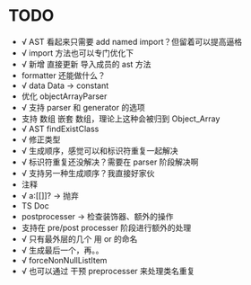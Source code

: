 # TODO

- √ AST 看起来只需要 add named import？但留着可以提高逼格
- √ import 方法也可以专门优化下
- √ 新增 直接更新 导入成员的 ast 方法
- formatter 还能做什么？
- √ data Data -> constant
- 优化 objectArrayParser
- √ 支持 parser 和 generator 的选项
- 支持 数组 嵌套 数组，理论上这种会被归到 Object_Array
- √ AST findExistClass
- √ 修正类型
- √ 生成顺序，感觉可以和标识符重复一起解决
- √ 标识符重复还没解决？需要在 parser 阶段解决啊
- √ 支持另一种生成顺序？我直接好家伙
- 注释
- √ a:[[]]? -> 抛弃
- TS Doc
- postprocesser -> 检查装饰器、额外的操作
- 支持在 pre/post processer 阶段进行额外的处理
- √ 只有最外层的几个 用 or 的命名
- √ 生成最后一个，再。。
- √ forceNonNullListItem
- √ 也可以通过 干预 preprocesser 来处理类名重复
